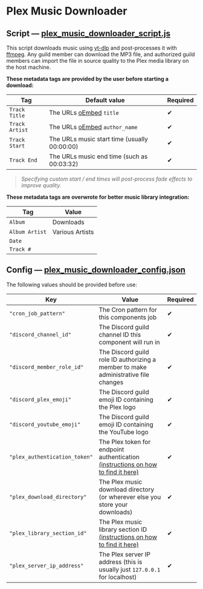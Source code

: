 # Plex Music Downloader

## Script — [plex_music_downloader_script.js](plex_music_downloader_script.js)

This script downloads music using [yt-dlp](https://github.com/yt-dlp/yt-dlp) and post-processes it with [ffmpeg](https://github.com/FFmpeg/FFmpeg). Any guild member can download the MP3 file, and authorized guild members can import the file in source quality to the Plex media library on the host machine.

**These metadata tags are provided by the user before starting a download:**

| Tag            | Default value                                        | Required |
| -------------- | ---------------------------------------------------- | -------- |
| `Track Title`  | The URLs [oEmbed](https://oembed.com/) `title`       | ✔        |
| `Track Artist` | The URLs [oEmbed](https://oembed.com/) `author_name` | ✔        |
| `Track Start`  | The URLs music start time (usually 00:00:00)         | ✔        |
| `Track End`    | The URLs music end time (such as 00:03:32)           | ✔        |

> _Specifying custom start / end times will post-process fade effects to improve quality._

**These metadata tags are overwrote for better music library integration:**

| Tag            | Value           |
| -------------- | --------------- |
| `Album`        | Downloads       |
| `Album Artist` | Various Artists |
| `Date`         |                 |
| `Track #`      |                 |

## Config — [plex_music_downloader_config.json](plex_music_downloader_config.json)

The following values should be provided before use:

| Key                           | Value                                                                                                                                                                        | Required |
| ----------------------------- | ---------------------------------------------------------------------------------------------------------------------------------------------------------------------------- | -------- |
| `"cron_job_pattern"`          | The Cron pattern for this components job                                                                                                                                     | ✔        |
| `"discord_channel_id"`        | The Discord guild channel ID this component will run in                                                                                                                      | ✔        |
| `"discord_member_role_id"`    | The Discord guild role ID authorizing a member to make administrative file changes                                                                                           | ✔        |
| `"discord_plex_emoji"`        | The Discord guild emoji ID containing the Plex logo                                                                                                                          | ✔        |
| `"discord_youtube_emoji"`     | The Discord guild emoji ID containing the YouTube logo                                                                                                                       | ✔        |
| `"plex_authentication_token"` | The Plex token for endpoint authentication [(instructions on how to find it here)](https://support.plex.tv/articles/204059436-finding-an-authentication-token-x-plex-token/) | ✔        |
| `"plex_download_directory"`   | The Plex music download directory (or wherever else you store your downloads)                                                                                                | ✔        |
| `"plex_library_section_id"`   | The Plex music library section ID [(instructions on how to find it here)](https://support.plex.tv/articles/201638786-plex-media-server-url-commands/)                        | ✔        |
| `"plex_server_ip_address"`    | The Plex server IP address (this is usually just `127.0.0.1` for localhost)                                                                                                  | ✔        |

<!-- ... I'm not sure if this is still true and I don't have enough interest to find out! -->
<!-- `"plex_section_id"`, `"plex_server_ip"`, `"plex_x_token"` are **optional** and refresh the Plex media library after a file operation is complete. -->
